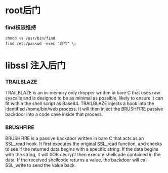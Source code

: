 # root后门

### find权限维持

```
chmod +s /usr/bin/find
find /etc/passwd -exec "命令" \;
```

# libssl 注入后门

### TRAILBLAZE

TRAILBLAZE is an in-memory only dropper written in bare C that uses raw syscalls and is designed to be as minimal as possible, likely to ensure it can fit within the shell script as Base64. TRAILBLAZE injects a hook into the identified /home/bin/web process. It will then inject the BRUSHFIRE passive backdoor into a code cave inside that process.

### BRUSHFIRE

BRUSHFIRE is a passive backdoor written in bare C that acts as an SSL_read hook. It first executes the original SSL_read function, and checks to see if the returned data begins with a specific string. If the data begins with the string, it will XOR decrypt then execute shellcode contained in the data. If the received shellcode returns a value, the backdoor will call SSL_write to send the value back.